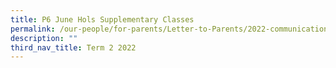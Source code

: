 ```yaml
---
title: P6 June Hols Supplementary Classes
permalink: /our-people/for-parents/Letter-to-Parents/2022-communications/Term-2-2022/p6-jun-hols-supp
description: ""
third_nav_title: Term 2 2022
---
```

